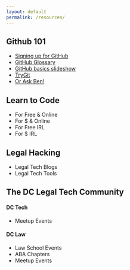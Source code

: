 ```yaml
---
layout: default
permalink: /resources/
---
```


## Github 101
* [Signing up for GitHub](https://github.com/dclegalhackers/dclegalhackathon/blob/master/GitHub101.md)
* [GitHub Glossary](https://help.github.com/articles/github-glossary)
* [GitHub basics slideshow](http://ben.balter.com/open-sourcing-government/#/git)
* [TryGit](http://try.github.io/levels/1/challenges/1)
* [Or Ask Ben!](https://github.com/benbalter/feedback)

## Learn to Code 
* For Free & Online
* For $ & Online 
* For Free IRL 
* For $ IRL 

## Legal Hacking 

* Legal Tech Blogs 
* Legal Tech Tools 

## The DC Legal Tech Community 

#### DC Tech 

* Meetup Events 

#### DC Law

* Law School Events
* ABA Chapters 
* Meetup Events 
